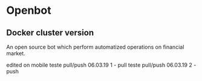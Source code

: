 # Openbot
## Docker cluster version

An open source bot which perform automatized operations on financial market.

edited on mobile
teste pull/push 06.03.19 1 - pull
teste pull/push 06.03.19 2 - push